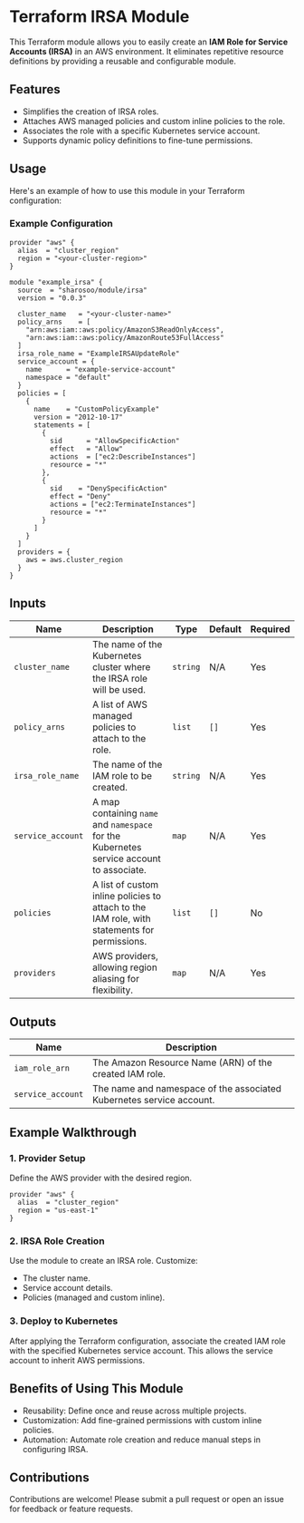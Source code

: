 # Terraform IRSA Module

This Terraform module allows you to easily create an **IAM Role for Service Accounts (IRSA)** in an AWS environment. It eliminates repetitive resource definitions by providing a reusable and configurable module.

## Features

- Simplifies the creation of IRSA roles.
- Attaches AWS managed policies and custom inline policies to the role.
- Associates the role with a specific Kubernetes service account.
- Supports dynamic policy definitions to fine-tune permissions.

## Usage

Here's an example of how to use this module in your Terraform configuration:

### Example Configuration

```hcl
provider "aws" {
  alias  = "cluster_region"
  region = "<your-cluster-region>"
}

module "example_irsa" {
  source  = "sharosoo/module/irsa"
  version = "0.0.3"

  cluster_name   = "<your-cluster-name>"
  policy_arns    = [
    "arn:aws:iam::aws:policy/AmazonS3ReadOnlyAccess",
    "arn:aws:iam::aws:policy/AmazonRoute53FullAccess"
  ]
  irsa_role_name = "ExampleIRSAUpdateRole"
  service_account = {
    name      = "example-service-account"
    namespace = "default"
  }
  policies = [
    {
      name    = "CustomPolicyExample"
      version = "2012-10-17"
      statements = [
        {
          sid      = "AllowSpecificAction"
          effect   = "Allow"
          actions  = ["ec2:DescribeInstances"]
          resource = "*"
        },
        {
          sid    = "DenySpecificAction"
          effect = "Deny"
          actions = ["ec2:TerminateInstances"]
          resource = "*"
        }
      ]
    }
  ]
  providers = {
    aws = aws.cluster_region
  }
}
```

## Inputs

| Name              | Description                                                                                 | Type     | Default | Required |
|-------------------|---------------------------------------------------------------------------------------------|----------|---------|----------|
| `cluster_name`    | The name of the Kubernetes cluster where the IRSA role will be used.                        | `string` | N/A     | Yes      |
| `policy_arns`     | A list of AWS managed policies to attach to the role.                                       | `list`   | `[]`    | Yes      |
| `irsa_role_name`  | The name of the IAM role to be created.                                                     | `string` | N/A     | Yes      |
| `service_account` | A map containing `name` and `namespace` for the Kubernetes service account to associate.    | `map`    | N/A     | Yes      |
| `policies`        | A list of custom inline policies to attach to the IAM role, with statements for permissions.| `list`   | `[]`    | No       |
| `providers`       | AWS providers, allowing region aliasing for flexibility.                                    | `map`    | N/A     | Yes      |

## Outputs

| Name               | Description                                                     |
|--------------------|-----------------------------------------------------------------|
| `iam_role_arn`     | The Amazon Resource Name (ARN) of the created IAM role.         |
| `service_account`  | The name and namespace of the associated Kubernetes service account. |

## Example Walkthrough

### 1. Provider Setup

Define the AWS provider with the desired region.

```hcl
provider "aws" {
  alias  = "cluster_region"
  region = "us-east-1"
}
```

### 2. IRSA Role Creation

Use the module to create an IRSA role. Customize:

- The cluster name.
- Service account details.
- Policies (managed and custom inline).

### 3. Deploy to Kubernetes

After applying the Terraform configuration, associate the created IAM role with the specified Kubernetes service account. This allows the service account to inherit AWS permissions.

## Benefits of Using This Module

- Reusability: Define once and reuse across multiple projects.
- Customization: Add fine-grained permissions with custom inline policies.
- Automation: Automate role creation and reduce manual steps in configuring IRSA.

## Contributions

Contributions are welcome! Please submit a pull request or open an issue for feedback or feature requests.
